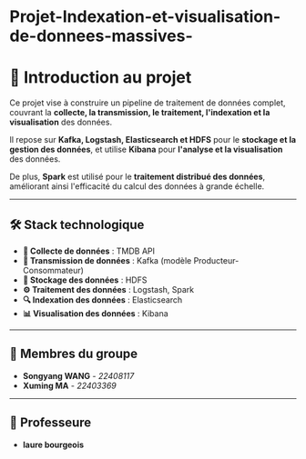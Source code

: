 # Projet-Indexation-et-visualisation-de-donnees-massives-

# 📘 Introduction au projet  

Ce projet vise à construire un pipeline de traitement de données complet, couvrant la **collecte, la transmission, le traitement, l'indexation et la visualisation** des données.  

Il repose sur **Kafka, Logstash, Elasticsearch et HDFS** pour le **stockage et la gestion des données**, et utilise **Kibana** pour **l'analyse et la visualisation** des données.  

De plus, **Spark** est utilisé pour le **traitement distribué des données**, améliorant ainsi l'efficacité du calcul des données à grande échelle.  

---

## 🛠️ Stack technologique  

- **📡 Collecte de données** : TMDB API  
- **🔄 Transmission de données** : Kafka (modèle Producteur-Consommateur)  
- **💾 Stockage des données** : HDFS  
- **⚙️ Traitement des données** : Logstash, Spark  
- **🔍 Indexation des données** : Elasticsearch  
- **📊 Visualisation des données** : Kibana  

---

## 👥 Membres du groupe  

- **Songyang WANG** - *22408117*  
- **Xuming MA** - *22403369*  

---

## 👥 Professeure 
- **laure bourgeois**


